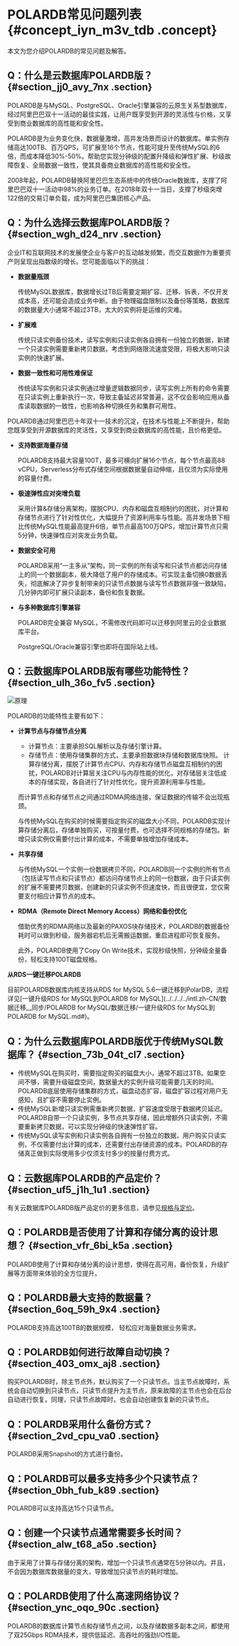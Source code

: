 # POLARDB常见问题列表 {#concept_iyn_m3v_tdb .concept}

本文为您介绍POLARDB的常见问题及解答。

## Q：什么是云数据库POLARDB版？ {#section_jj0_avy_7nx .section}

POLARDB是与MySQL、PostgreSQL、Oracle引擎兼容的云原生关系型数据库，经过阿里巴巴双十一活动的最佳实践，让用户既享受到开源的灵活性与价格，又享受到商业数据库的高性能和安全性。

POLARDB是为业务变化快，数据量激增，高并发场景而设计的数据库。单实例存储高达100TB、百万QPS，可扩展至16个节点，性能可提升至传统MySQL的6倍，而成本降低30%-50%。帮助您实现分钟级的配置升降级和弹性扩展、秒级故障恢复、全局数据一致性，使其具备商业数据库的高性能和安全性。

2008年起，POLARDB替换阿里巴巴生态系统中的传统Oracle数据库，支撑了阿里巴巴双十一活动中98%的业务订单。在2018年双十一当日，支撑了秒级突增122倍的交易订单负载，成为阿里巴巴集团核心产品。

## Q：为什么选择云数据库POLARDB版？ {#section_wgh_d24_nrv .section}

企业IT和互联网技术的发展使企业与客户的互动越发频繁，而交互数据作为重要资产则呈现出指数级的增长。您可能面临以下的挑战：

-   **数据量瓶颈** 

    传统MySQL数据库，数据增长过TB后需要定期扩容、迁移、拆表，不仅开发成本高，还可能会造成业务中断。由于物理磁盘限制以及备份等策略，数据库的数据量大小通常不超过3TB，太大的实例将是运维的灾难。

-   **扩展难** 

    传统只读实例备份技术，读写实例和只读实例各自拥有一份独立的数据，新建一个只读实例需要重新拷贝数据，考虑到网络限流速度受限，将极大影响只读实例的快速扩展。

-   **数据一致性和可用性难保证** 

    传统读写实例和只读实例通过增量逻辑数据同步，读写实例上所有的命令需要在只读实例上重新执行一次，导致主备延迟非常普遍，这不仅会影响应用从备库读取数据的一致性，也影响各种切换任务和集群可用性。


POLARDB通过阿里巴巴十年双十一技术的沉淀，在技术与性能上不断提升，帮助您既享受到开源数据库的灵活性，又享受到商业数据库的高性能，且价格更低。

-   **支持数据海量存储** 

    POLARDB支持最大容量100T，最多可横向扩展16个节点，每个节点最高88 vCPU，Serverless分布式存储空间根据数据量自动伸缩，且仅须为实际使用的容量付费。

-   **极速弹性应对突增负载** 

    采用计算&存储分离架构，摆脱CPU、内存和磁盘互相制约的困扰，对计算和存储节点进行了针对性优化，大幅提升了资源利用率与性能。高并发场景下相比传统MySQL性能最高提升6倍，单节点最高100万QPS，增加计算节点只需5分钟，快速弹性应对突发业务负载。

-   **数据安全可用** 

    POLARDB采用“一主多从”架构，同一实例的所有读写和只读节点都访问存储上的同一个数据副本，极大降低了用户的存储成本。可实现主备切换0数据丢失，彻底解决了异步复制带来的只读节点数据与读写节点数据非强一致缺陷，几分钟内即可扩展只读副本，备份和恢复数据。

-   **与多种数据库引擎兼容** 

    POLARDB完全兼容 MySQL，不需修改代码即可以迁移到阿里云的企业数据库平台。

    PostgreSQL/Oracle兼容引擎也即将在国际站上线。


## Q：云数据库POLARDB版有哪些功能特性？ {#section_ulh_36o_fv5 .section}

![原理](http://static-aliyun-doc.oss-cn-hangzhou.aliyuncs.com/assets/img/314791/156655446356662_zh-CN.png)

POLARDB的功能特性主要有如下：

-   **计算节点与存储节点分离** 

    -   计算节点：主要承担SQL解析以及存储引擎计算。
    -   存储节点：使用存储集群的方式，主要承担数据块存储和数据库快照。
    计算存储分离，摆脱了计算节点CPU、内存和存储节点磁盘互相制约的困扰，POLARDB对计算层关注CPU与内存性能的优化，对存储层关注低成本的存储实现，各自进行了针对性优化，提升资源利用率与性能。

    而计算节点和存储节点之间通过RDMA网络连接，保证数据的传输不会出现瓶颈。

    与传统MySQL在购买的时候需要指定购买的磁盘大小不同，POLARDB实现计算存储分离后，存储单独购买，可按量付费，也可选择不同规格的存储包。新增只读实例仅需要付出计算的成本，不需要单独增加存储成本。

-   **共享存储** 

    与传统MySQL一个实例一份数据拷贝不同，POLARDB同一个实例的所有节点（包括读写节点和只读节点）都访问存储节点上的同一份数据，由于只读实例的扩展不需要拷贝数据，创建新的只读实例不但速度快，而且很便宜，您仅需要支付相应计算节点的成本。

-   **RDMA（Remote Direct Memory Access）网络和备份优化** 

    借助优秀的RDMA网络以及最新的PAXOS块存储技术，POLARDB的数据备份耗时可以做到秒级，服务器宕机后无需搬运数据，重启进程即可恢复服务。

    此外，POLARDB使用了Copy On Write技术，实现秒级快照，分钟级全量备份，轻松支持100T磁盘规格。


**从RDS一键迁移POLARDB**

目前POLARDB数据库内核支持从RDS for MySQL 5.6一键迁移到PolarDB，流程详见[一键升级RDS for MySQL到POLARDB for MySQL](../../../../intl.zh-CN/数据迁移__同步/POLARDB for MySQL/数据迁移/一键升级RDS for MySQL到POLARDB for MySQL.md#)。

## Q：为什么云数据库POLARDB版优于传统MySQL数据库？ {#section_73b_04t_cl7 .section}

-   传统MySQL在购买时，需要指定购买的磁盘大小，通常不超过3TB。如果空间不够，需要升级磁盘空间，数据量大的实例升级可能需要几天的时间。POLARDB底层使用存储集群的方式，磁盘动态扩容，磁盘扩容过程对用户无感知，且扩容不需要停止实例。
-   传统MySQL新增只读实例需重新拷贝数据，扩容速度受限于数据拷贝延迟。POLARDB自带一个只读实例，多节点共享存储，因此增额外只读实例，不需要重新拷贝数据，可以实现分钟级的快速弹性扩容。
-   传统MySQL读写实例和只读实例各自拥有一份独立的数据，用户购买只读实例，不仅需要付出计算的成本，还需要付出存储资源的成本。POLARDB的存储真正做到实际使用多少仅须支付多少的按量付费方式。

## Q：云数据库POLARDB的产品定价？ {#section_uf5_j1h_1u1 .section}

有关云数据库POLARDB版产品定价的更多信息，请参见[规格与定价](../../../../intl.zh-CN/产品定价/规格与定价.md#)。

## Q：POLARDB是否使用了计算和存储分离的设计思想？ {#section_vfr_6bi_k5a .section}

POLARDB使用了计算和存储分离的设计思想，使得在高可用，备份恢复，升级扩展等方面带来体验的全方位提升。

## Q：POLARDB最大支持的数据量？ {#section_6oq_59h_9x4 .section}

POLARDB支持高达100TB的数据规模， 轻松应对海量数据业务需求。

## Q：POLARDB如何进行故障自动切换？ {#section_403_omx_aj8 .section}

购买POLARDB时，除主节点外，默认购买了一个只读节点。当主节点故障时，系统会自动切换到只读节点，只读节点提升为主节点，原来故障的主节点也会在后台自动进行恢复。同理，只读节点故障时，也会自动创建恢复新的只读节点。

## Q：POLARDB采用什么备份方式？ {#section_2vd_cpu_va0 .section}

POLARDB采用Snapshot的方式进行备份。

## Q：POLARDB可以最多支持多少个只读节点？ {#section_0bh_fub_k89 .section}

POLARDB可以支持高达15个只读节点。

## Q：创建一个只读节点通常需要多长时间？ {#section_alw_t68_a5o .section}

由于采用了计算与存储分离的架构，增加一个只读节点通常在5分钟以内。并且，不会因为数据库数据量的变大，导致增加只读节点的耗时增加。

## Q：POLARDB使用了什么高速网络协议？ {#section_ync_oqo_90c .section}

POLARDB的数据库计算节点和存储节点之间，以及存储数据多副本之间，都使用了双25Gbps RDMA技术，提供低延迟、高吞吐的强劲I/O性能。

